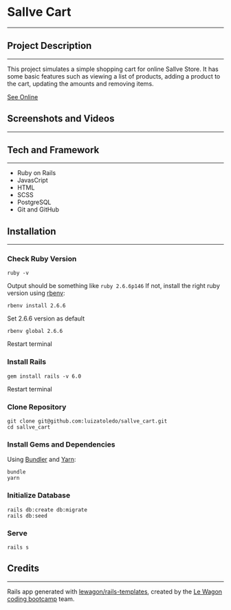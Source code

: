 # Sallve Cart
***
## Project Description
---
This project simulates a simple shopping cart for online Sallve Store.
It has some basic features such as viewing a list of products, adding a product to the cart, updating the amounts and removing items.

[See Online](https://sallve-cart.herokuapp.com/ "Sallve Cart Project")

## Screenshots and Videos
---

## Tech and Framework
---
* Ruby on Rails
* JavasCript
* HTML
* SCSS
* PostgreSQL
* Git and GitHub

## Installation
---
### Check Ruby Version
```
ruby -v
```
Output should be something like ```ruby 2.6.6p146```
If not, install the right ruby version using [rbenv](https://github.com/rbenv/rbenv):
```
rbenv install 2.6.6
```
Set 2.6.6 version as default
```
rbenv global 2.6.6
```
Restart terminal
### Install Rails
```
gem install rails -v 6.0
```
Restart terminal
### Clone Repository
```
git clone git@github.com:luizatoledo/sallve_cart.git
cd sallve_cart
```
### Install Gems and Dependencies
Using [Bundler](https://github.com/rubygems/bundler) and [Yarn](https://github.com/yarnpkg/yarn):
```
bundle
yarn
```
### Initialize Database
```
rails db:create db:migrate
rails db:seed
```
### Serve
```
rails s
```
## Credits
---
Rails app generated with [lewagon/rails-templates](https://github.com/lewagon/rails-templates), created by the [Le Wagon coding bootcamp](https://www.lewagon.com) team.
